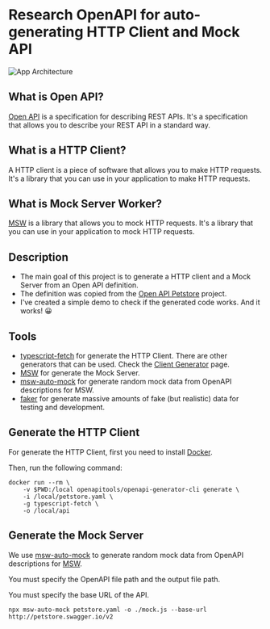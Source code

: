 # Research OpenAPI for auto-generating HTTP Client and Mock API

![App Architecture](app-architecture.png)

## What is Open API?

[Open API](https://www.openapis.org/) is a specification for describing REST APIs. It's a specification that allows you to describe your REST API in a standard way.

## What is a HTTP Client?

A HTTP client is a piece of software that allows you to make HTTP requests. It's a library that you can use in your application to make HTTP requests.

## What is Mock Server Worker?

[MSW](https://mswjs.io) is a library that allows you to mock HTTP requests. It's a library that you can use in your application to mock HTTP requests.

## Description

- The main goal of this project is to generate a HTTP client and a Mock Server from an Open API definition.
- The definition was copied from the [Open API Petstore](https://raw.githubusercontent.com/openapitools/openapi-generator/master/modules/openapi-generator/src/test/resources/3_0/petstore.yaml) project.
- I've created a simple demo to check if the generated code works. And it works! 😀

## Tools

- [typescript-fetch](https://openapi-generator.tech/docs/generators/typescript-fetch/) for generate the HTTP Client. There are other generators that can be used. Check the [Client Generator](https://openapi-generator.tech/docs/generators#client-generators) page.
- [MSW](https://mswjs.io) for generate the Mock Server.
- [msw-auto-mock](https://github.com/zoubingwu/msw-auto-mock) for generate random mock data from OpenAPI descriptions for MSW.
- [faker](https://github.com/faker-js/faker) for generate massive amounts of fake (but realistic) data for testing and development.

## Generate the HTTP Client

For generate the HTTP Client, first you need to install [Docker](https://docs.docker.com/get-docker/).

Then, run the following command:

```shell
docker run --rm \
    -v $PWD:/local openapitools/openapi-generator-cli generate \
    -i /local/petstore.yaml \
    -g typescript-fetch \
    -o /local/api
```

## Generate the Mock Server

We use [msw-auto-mock](https://github.com/zoubingwu/msw-auto-mock) to generate random mock data from OpenAPI descriptions for [MSW](https://mswjs.io).

You must specify the OpenAPI file path and the output file path.

You must specify the base URL of the API.

```shell
npx msw-auto-mock petstore.yaml -o ./mock.js --base-url http://petstore.swagger.io/v2
```
